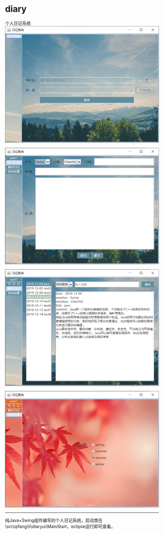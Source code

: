 # diary
个人日记系统
<br>
![image](https://github.com/Teears/notes/blob/master/images/diary/diary1.png?raw=true)

![image](https://github.com/Teears/notes/blob/master/images/diary/diary2.png?raw=true)

![image](https://github.com/Teears/notes/blob/master/images/diary/diary3.png?raw=true)

![image](https://github.com/Teears/notes/blob/master/images/diary/diary4.png?raw=true)
*****
纯Java+Swing组件编写的个人日记系统，启动类在\src\qifang\li\diaryui\MainStart，eclipse运行即可查看。
